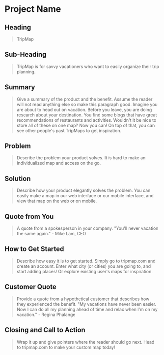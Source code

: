 # Project Name #

<!--
> This material was originally posted [here](http://www.quora.com/What-is-Amazons-approach-to-product-development-and-product-management). It is reproduced here for posterities sake.

There is an approach called "working backwards" that is widely used at Amazon. They work backwards from the customer, rather than starting with an idea for a product and trying to bolt customers onto it. While working backwards can be applied to any specific product decision, using this approach is especially important when developing new products or features.

For new initiatives a product manager typically starts by writing an internal press release announcing the finished product. The target audience for the press release is the new/updated product's customers, which can be retail customers or internal users of a tool or technology. Internal press releases are centered around the customer problem, how current solutions (internal or external) fail, and how the new product will blow away existing solutions.

If the benefits listed don't sound very interesting or exciting to customers, then perhaps they're not (and shouldn't be built). Instead, the product manager should keep iterating on the press release until they've come up with benefits that actually sound like benefits. Iterating on a press release is a lot less expensive than iterating on the product itself (and quicker!).

If the press release is more than a page and a half, it is probably too long. Keep it simple. 3-4 sentences for most paragraphs. Cut out the fat. Don't make it into a spec. You can accompany the press release with a FAQ that answers all of the other business or execution questions so the press release can stay focused on what the customer gets. My rule of thumb is that if the press release is hard to write, then the product is probably going to suck. Keep working at it until the outline for each paragraph flows.

Oh, and I also like to write press-releases in what I call "Oprah-speak" for mainstream consumer products. Imagine you're sitting on Oprah's couch and have just explained the product to her, and then you listen as she explains it to her audience. That's "Oprah-speak", not "Geek-speak".

Once the project moves into development, the press release can be used as a touchstone; a guiding light. The product team can ask themselves, "Are we building what is in the press release?" If they find they're spending time building things that aren't in the press release (overbuilding), they need to ask themselves why. This keeps product development focused on achieving the customer benefits and not building extraneous stuff that takes longer to build, takes resources to maintain, and doesn't provide real customer benefit (at least not enough to warrant inclusion in the press release).
 -->

## Heading ##
  > TripMap

## Sub-Heading ##
  > TripMap is for savvy vacationers who want to easily organize their trip planning.

## Summary ##
  > Give a summary of the product and the benefit. Assume the reader will not read anything else so make this paragraph good.
  Imagine you are about to head out on vacation. Before you leave, you are doing research about your destination. You find some blogs that have great recommendations of restaurants and activities. Wouldn't it be nice to store all of these on one map? Now you can! On top of that, you can see other people's past TripMaps to get inspiration.

## Problem ##
  > Describe the problem your product solves.
  It is hard to make an individualized map and access on the go.

## Solution ##
  > Describe how your product elegantly solves the problem.
  You can easily make a map in our web interface or our mobile interface, and view that map on the web or on mobile.

## Quote from You ##
  > A quote from a spokesperson in your company.
  "You'll never vacation the same again." - Mike Lam, CEO

## How to Get Started ##
  > Describe how easy it is to get started.
  Simply go to tripmap.com and create an account. Enter what city (or cities) you are going to, and start adding places! Or explore existing user's maps for inspiration.

## Customer Quote ##
  > Provide a quote from a hypothetical customer that describes how they experienced the benefit.
  "My vacations have never been easier. Now I can do all my planning ahead of time and relax when I'm on my vacation." - Regina Phalange

## Closing and Call to Action ##
  > Wrap it up and give pointers where the reader should go next.
  Head to tripmap.com to make your custom map today!

